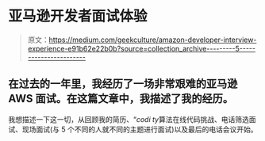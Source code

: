 # 亚马逊开发者面试体验

> 原文：<https://medium.com/geekculture/amazon-developer-interview-experience-e91b62e22b0b?source=collection_archive---------5----------------------->

## 在过去的一年里，我经历了一场非常艰难的亚马逊 AWS 面试。在这篇文章中，我描述了我的经历。

我想描述一下这一切，从回顾我的简历、“*codi ty*算法在线代码挑战、电话筛选面试、现场面试(与 5 个不同的人就不同的主题进行面试)以及最后的电话会议开始。
